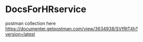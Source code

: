 # DocsForHRservice
postman collection here https://documenter.getpostman.com/view/3634938/SVfRtT4h?version=latest
